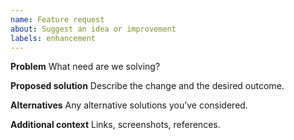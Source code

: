 ```yaml
---
name: Feature request
about: Suggest an idea or improvement
labels: enhancement
---
```



**Problem**
What need are we solving?


**Proposed solution**
Describe the change and the desired outcome.


**Alternatives**
Any alternative solutions you’ve considered.


**Additional context**
Links, screenshots, references.

